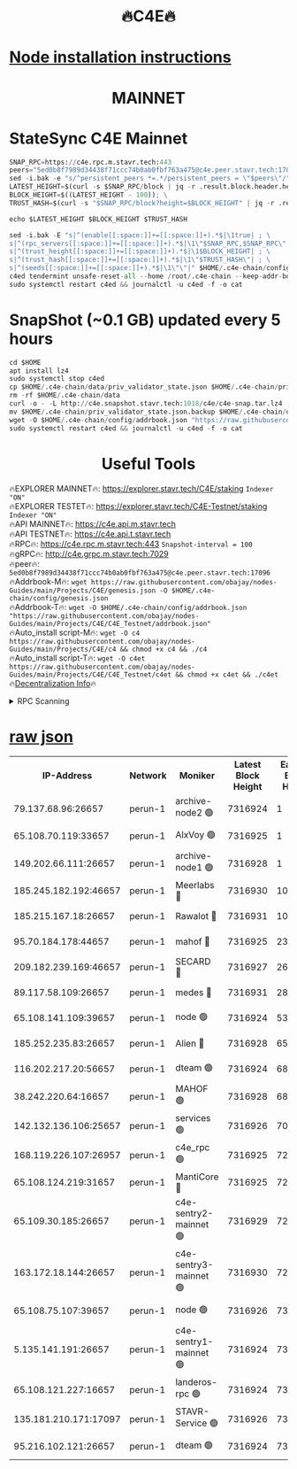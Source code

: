 <h1 align="center"> 🔥C4E🔥</h1>

[Node installation instructions](https://github.com/obajay/nodes-Guides/tree/main/Projects/C4E)
=

<h1 align="center"> MAINNET</h1>

# StateSync C4E Mainnet
```python
SNAP_RPC=https://c4e.rpc.m.stavr.tech:443
peers="5ed0b8f7989d34438f71ccc74b0ab0fbf763a475@c4e.peer.stavr.tech:17096"
sed -i.bak -e "s/^persistent_peers *=.*/persistent_peers = \"$peers\"/" $HOME/.c4e-chain/config/config.toml
LATEST_HEIGHT=$(curl -s $SNAP_RPC/block | jq -r .result.block.header.height); \
BLOCK_HEIGHT=$((LATEST_HEIGHT - 100)); \
TRUST_HASH=$(curl -s "$SNAP_RPC/block?height=$BLOCK_HEIGHT" | jq -r .result.block_id.hash)

echo $LATEST_HEIGHT $BLOCK_HEIGHT $TRUST_HASH

sed -i.bak -E "s|^(enable[[:space:]]+=[[:space:]]+).*$|\1true| ; \
s|^(rpc_servers[[:space:]]+=[[:space:]]+).*$|\1\"$SNAP_RPC,$SNAP_RPC\"| ; \
s|^(trust_height[[:space:]]+=[[:space:]]+).*$|\1$BLOCK_HEIGHT| ; \
s|^(trust_hash[[:space:]]+=[[:space:]]+).*$|\1\"$TRUST_HASH\"| ; \
s|^(seeds[[:space:]]+=[[:space:]]+).*$|\1\"\"|" $HOME/.c4e-chain/config/config.toml
c4ed tendermint unsafe-reset-all --home /root/.c4e-chain --keep-addr-book
sudo systemctl restart c4ed && journalctl -u c4ed -f -o cat
```
# SnapShot (~0.1 GB) updated every 5 hours
```python
cd $HOME
apt install lz4
sudo systemctl stop c4ed
cp $HOME/.c4e-chain/data/priv_validator_state.json $HOME/.c4e-chain/priv_validator_state.json.backup
rm -rf $HOME/.c4e-chain/data
curl -o - -L http://c4e.snapshot.stavr.tech:1018/c4e/c4e-snap.tar.lz4 | lz4 -c -d - | tar -x -C $HOME/.c4e-chain --strip-components 2
mv $HOME/.c4e-chain/priv_validator_state.json.backup $HOME/.c4e-chain/data/priv_validator_state.json
wget -O $HOME/.c4e-chain/config/addrbook.json "https://raw.githubusercontent.com/obajay/nodes-Guides/main/Projects/C4E/addrbook.json"
sudo systemctl restart c4ed && journalctl -u c4ed -f -o cat
```
 <h1 align="center"> Useful Tools</h1>

🔥EXPLORER MAINNET🔥:  https://explorer.stavr.tech/C4E/staking            `Indexer "ON"` \
🔥EXPLORER TESTET🔥:   https://explorer.stavr.tech/C4E-Testnet/staking     `Indexer "ON"` \
🔥API MAINNET🔥:       https://c4e.api.m.stavr.tech \
🔥API TESTNET🔥:       https://c4e.api.t.stavr.tech \
🔥RPC🔥:               https://c4e.rpc.m.stavr.tech:443                  `Snapshot-interval = 100` \
🔥gRPC🔥:              http://c4e.grpc.m.stavr.tech:7029 \
🔥peer🔥:              `5ed0b8f7989d34438f71ccc74b0ab0fbf763a475@c4e.peer.stavr.tech:17096` \
🔥Addrbook-M🔥:    ```wget https://raw.githubusercontent.com/obajay/nodes-Guides/main/Projects/C4E/genesis.json -O $HOME/.c4e-chain/config/genesis.json``` \
🔥Addrbook-T🔥:    ```wget -O $HOME/.c4e-chain/config/addrbook.json "https://raw.githubusercontent.com/obajay/nodes-Guides/main/Projects/C4E/C4E_Testnet/addrbook.json"``` \
🔥Auto_install script-M🔥: ```wget -O c4 https://raw.githubusercontent.com/obajay/nodes-Guides/main/Projects/C4E/c4 && chmod +x c4 && ./c4``` \
🔥Auto_install script-T🔥: ```wget -O c4et https://raw.githubusercontent.com/obajay/nodes-Guides/main/Projects/C4E/C4E_Testnet/c4et && chmod +x c4et && ./c4et``` \
🔥[Decentralization Info](https://github.com/obajay/StateSync-snapshots/tree/main/Projects/C4E/Decentralization)🔥




<details>
<summary>RPC Scanning</summary>

<h2 align="center"> We scan nodes in real time every 4 hours. And we provide the final result of RPC endpoints.
We cannot influence the operation of these nodes in any way. </h2>


```python
If Voting Power is higher than 0 --> then the Node is a validator of the network and may be subject to attack and be a potential threat to the chain.
```
```python
We marked such validators with a red symbol
```

</details>

[raw json](https://rpc-check.c4e.stavr.tech/c4e/rpc-c4e-result.json)
=



<table><tr><th>IP-Address</th><th>Network</th><th>Moniker</th><th>Latest Block Height</th><th>Earliest Block Height</th><th>Catching Up</th><th>Tx Index</th><th>Voting Power</th><th>Scan Time</th></tr><tr><td>79.137.68.96:26657</td><td>perun-1</td><td>archive-node2 🟢</td><td>7316924</td><td>1</td><td>False</td><td>on</td><td>0</td><td>2024-02-24T16:51:56.582044864UTC</td></tr><tr><td>65.108.70.119:33657</td><td>perun-1</td><td>AlxVoy 🟢</td><td>7316925</td><td>1</td><td>False</td><td>on</td><td>0</td><td>2024-02-24T16:52:06.974908492UTC</td></tr><tr><td>149.202.66.111:26657</td><td>perun-1</td><td>archive-node1 🟢</td><td>7316928</td><td>1</td><td>False</td><td>on</td><td>0</td><td>2024-02-24T16:52:23.774935192UTC</td></tr><tr><td>185.245.182.192:46657</td><td>perun-1</td><td>Meerlabs 🔴</td><td>7316930</td><td>1051501</td><td>False</td><td>on</td><td>344603</td><td>2024-02-24T16:52:31.214150264UTC</td></tr><tr><td>185.215.167.18:26657</td><td>perun-1</td><td>Rawalot 🔴</td><td>7316931</td><td>1090501</td><td>False</td><td>on</td><td>450091</td><td>2024-02-24T16:52:42.385347149UTC</td></tr><tr><td>95.70.184.178:44657</td><td>perun-1</td><td>mahof 🔴</td><td>7316925</td><td>2342001</td><td>False</td><td>off</td><td>1356388</td><td>2024-02-24T16:52:06.647555978UTC</td></tr><tr><td>209.182.239.169:46657</td><td>perun-1</td><td>SECARD 🔴</td><td>7316927</td><td>2616101</td><td>False</td><td>off</td><td>749308</td><td>2024-02-24T16:52:19.037904695UTC</td></tr><tr><td>89.117.58.109:26657</td><td>perun-1</td><td>medes 🔴</td><td>7316931</td><td>2826001</td><td>False</td><td>off</td><td>891015</td><td>2024-02-24T16:52:37.966866516UTC</td></tr><tr><td>65.108.141.109:39657</td><td>perun-1</td><td>node 🟢</td><td>7316924</td><td>5303301</td><td>False</td><td>on</td><td>0</td><td>2024-02-24T16:51:59.384893396UTC</td></tr><tr><td>185.252.235.83:26657</td><td>perun-1</td><td>Alien 🔴</td><td>7316928</td><td>6502501</td><td>False</td><td>on</td><td>648211</td><td>2024-02-24T16:52:24.167136783UTC</td></tr><tr><td>116.202.217.20:56657</td><td>perun-1</td><td>dteam 🟢</td><td>7316924</td><td>6800901</td><td>False</td><td>on</td><td>0</td><td>2024-02-24T16:51:56.260071345UTC</td></tr><tr><td>38.242.220.64:16657</td><td>perun-1</td><td>MAHOF 🟢</td><td>7316928</td><td>6885501</td><td>False</td><td>on</td><td>0</td><td>2024-02-24T16:52:21.375506714UTC</td></tr><tr><td>142.132.136.106:25657</td><td>perun-1</td><td>services 🟢</td><td>7316926</td><td>7012001</td><td>False</td><td>on</td><td>0</td><td>2024-02-24T16:52:09.700308858UTC</td></tr><tr><td>168.119.226.107:26957</td><td>perun-1</td><td>c4e_rpc 🟢</td><td>7316925</td><td>7216924</td><td>False</td><td>on</td><td>0</td><td>2024-02-24T16:52:01.745913232UTC</td></tr><tr><td>65.108.124.219:31657</td><td>perun-1</td><td>MantiCore 🔴</td><td>7316925</td><td>7216925</td><td>False</td><td>off</td><td>729602</td><td>2024-02-24T16:52:06.216336466UTC</td></tr><tr><td>65.109.30.185:26657</td><td>perun-1</td><td>c4e-sentry2-mainnet 🟢</td><td>7316929</td><td>7284001</td><td>False</td><td>on</td><td>0</td><td>2024-02-24T16:52:30.842647053UTC</td></tr><tr><td>163.172.18.144:26657</td><td>perun-1</td><td>c4e-sentry3-mainnet 🟢</td><td>7316930</td><td>7297001</td><td>False</td><td>on</td><td>0</td><td>2024-02-24T16:52:31.537216034UTC</td></tr><tr><td>65.108.75.107:39657</td><td>perun-1</td><td>node 🟢</td><td>7316926</td><td>7300001</td><td>False</td><td>on</td><td>0</td><td>2024-02-24T16:52:10.059762568UTC</td></tr><tr><td>5.135.141.191:26657</td><td>perun-1</td><td>c4e-sentry1-mainnet 🟢</td><td>7316924</td><td>7300501</td><td>False</td><td>on</td><td>0</td><td>2024-02-24T16:51:55.604186407UTC</td></tr><tr><td>65.108.121.227:16657</td><td>perun-1</td><td>landeros-rpc 🟢</td><td>7316924</td><td>7308001</td><td>False</td><td>on</td><td>0</td><td>2024-02-24T16:51:55.983792965UTC</td></tr><tr><td>135.181.210.171:17097</td><td>perun-1</td><td>STAVR-Service 🟢</td><td>7316926</td><td>7314001</td><td>False</td><td>on</td><td>0</td><td>2024-02-24T16:52:10.394542385UTC</td></tr><tr><td>95.216.102.121:26657</td><td>perun-1</td><td>dteam 🟢</td><td>7316924</td><td>7314801</td><td>False</td><td>on</td><td>0</td><td>2024-02-24T16:51:56.922509026UTC</td></tr></table>
